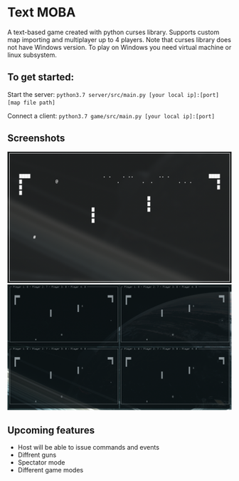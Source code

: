 # Text MOBA

A text-based game created with python curses library. Supports custom map importing and multiplayer up to 4 players. Note that curses library does not have Windows version. To play on Windows you need virtual machine or linux subsystem.

## To get started:

Start the server: `python3.7 server/src/main.py [your local ip]:[port] [map file path]`

Connect a client: `python3.7 game/src/main.py [your local ip]:[port]`

## Screenshots

![](/screenshots/game.png?raw=true)
![](/screenshots/multiplayer.png?raw=true "Multiplayer up to 4 players")

## Upcoming features

* Host will be able to issue commands and events
* Diffrent guns
* Spectator mode
* Different game modes
